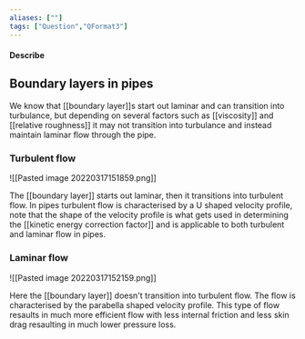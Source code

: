 ```yaml
---
aliases: [""]
tags: ["Question","QFormat3"]
---
```


#### Describe
## Boundary layers in pipes
We know that [[boundary layer]]s start out laminar and can transition into turbulance, but depending on several factors such as [[viscosity]] and [[relative roughness]] it may not transition into turbulance and instead maintain laminar flow through the pipe.

### Turbulent flow
![[Pasted image 20220317151859.png]]

The [[boundary layer]] starts out laminar, then it transitions into turbulent flow. In pipes turbulent flow is characterised by a U shaped velocity profile, note that the shape of the velocity profile is what gets used in determining the [[kinetic energy correction factor]] and is applicable to both turbulent and laminar flow in pipes.

### Laminar flow
![[Pasted image 20220317152159.png]]

Here the [[boundary layer]] doesn't transition into turbulent flow. The flow is characterised by the parabella shaped velocity profile. This type of flow resaults in much more efficient flow with less internal friction and less skin drag resaulting in much lower pressure loss.

